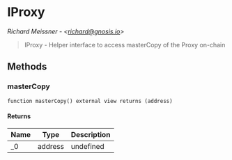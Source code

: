 # IProxy

*Richard Meissner - &lt;richard@gnosis.io&gt;*

> IProxy - Helper interface to access masterCopy of the Proxy on-chain





## Methods

### masterCopy

```solidity
function masterCopy() external view returns (address)
```






#### Returns

| Name | Type | Description |
|---|---|---|
| _0 | address | undefined |




